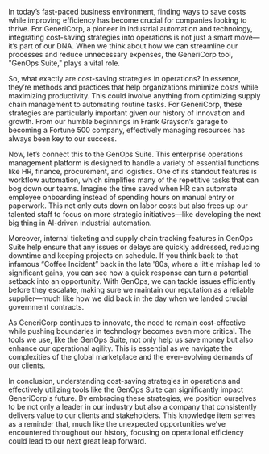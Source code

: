 In today’s fast-paced business environment, finding ways to save costs while improving efficiency has become crucial for companies looking to thrive. For GeneriCorp, a pioneer in industrial automation and technology, integrating cost-saving strategies into operations is not just a smart move—it’s part of our DNA. When we think about how we can streamline our processes and reduce unnecessary expenses, the GeneriCorp tool, "GenOps Suite," plays a vital role.

So, what exactly are cost-saving strategies in operations? In essence, they’re methods and practices that help organizations minimize costs while maximizing productivity. This could involve anything from optimizing supply chain management to automating routine tasks. For GeneriCorp, these strategies are particularly important given our history of innovation and growth. From our humble beginnings in Frank Grayson’s garage to becoming a Fortune 500 company, effectively managing resources has always been key to our success.

Now, let’s connect this to the GenOps Suite. This enterprise operations management platform is designed to handle a variety of essential functions like HR, finance, procurement, and logistics. One of its standout features is workflow automation, which simplifies many of the repetitive tasks that can bog down our teams. Imagine the time saved when HR can automate employee onboarding instead of spending hours on manual entry or paperwork. This not only cuts down on labor costs but also frees up our talented staff to focus on more strategic initiatives—like developing the next big thing in AI-driven industrial automation.

Moreover, internal ticketing and supply chain tracking features in GenOps Suite help ensure that any issues or delays are quickly addressed, reducing downtime and keeping projects on schedule. If you think back to that infamous “Coffee Incident” back in the late '80s, where a little mishap led to significant gains, you can see how a quick response can turn a potential setback into an opportunity. With GenOps, we can tackle issues efficiently before they escalate, making sure we maintain our reputation as a reliable supplier—much like how we did back in the day when we landed crucial government contracts.

As GeneriCorp continues to innovate, the need to remain cost-effective while pushing boundaries in technology becomes even more critical. The tools we use, like the GenOps Suite, not only help us save money but also enhance our operational agility. This is essential as we navigate the complexities of the global marketplace and the ever-evolving demands of our clients.

In conclusion, understanding cost-saving strategies in operations and effectively utilizing tools like the GenOps Suite can significantly impact GeneriCorp's future. By embracing these strategies, we position ourselves to be not only a leader in our industry but also a company that consistently delivers value to our clients and stakeholders. This knowledge item serves as a reminder that, much like the unexpected opportunities we’ve encountered throughout our history, focusing on operational efficiency could lead to our next great leap forward.